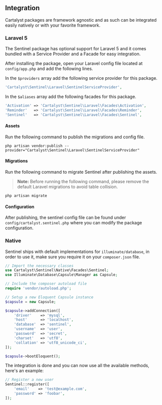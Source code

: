 ## Integration

Cartalyst packages are framework agnostic and as such can be integrated easily natively or with your favorite framework.

### Laravel 5

The Sentinel package has optional support for Laravel 5 and it comes bundled with a Service Provider and a Facade for easy integration.

After installing the package, open your Laravel config file located at `config/app.php` and add the following lines.

In the `$providers` array add the following service provider for this package.

```php
'Cartalyst\Sentinel\Laravel\SentinelServiceProvider',
```

In the `$aliases` array add the following facades for this package.

```php
'Activation' => 'Cartalyst\Sentinel\Laravel\Facades\Activation',
'Reminder'   => 'Cartalyst\Sentinel\Laravel\Facades\Reminder',
'Sentinel'   => 'Cartalyst\Sentinel\Laravel\Facades\Sentinel',
```

#### Assets

Run the following command to publish the migrations and config file.

`php artisan vendor:publish --provider="Cartalyst\Sentinel\Laravel\SentinelServiceProvider"`

#### Migrations

Run the following command to migrate Sentinel after publishing the assets.

> **Note:** Before running the following command, please remove the default Laravel migrations to avoid table collision.

`php artisan migrate`

#### Configuration

After publishing, the sentinel config file can be found under `config/cartalyst.sentinel.php` where you can modify the package configuration.

### Native

Sentinel ships with default implementations for `illuminate/database`, in order to use it, make sure you require it on your `composer.json` file.

```php
// Import the necessary classes
use Cartalyst\Sentinel\Native\Facades\Sentinel;
use Illuminate\Database\Capsule\Manager as Capsule;

// Include the composer autoload file
require 'vendor/autoload.php';

// Setup a new Eloquent Capsule instance
$capsule = new Capsule;

$capsule->addConnection([
    'driver'    => 'mysql',
    'host'      => 'localhost',
    'database'  => 'sentinel',
    'username'  => 'user',
    'password'  => 'secret',
    'charset'   => 'utf8',
    'collation' => 'utf8_unicode_ci',
]);

$capsule->bootEloquent();
```

The integration is done and you can now use all the available methods, here's an example:

```php
// Register a new user
Sentinel::register([
	'email'    => 'test@example.com',
	'password' => 'foobar',
]);
```
